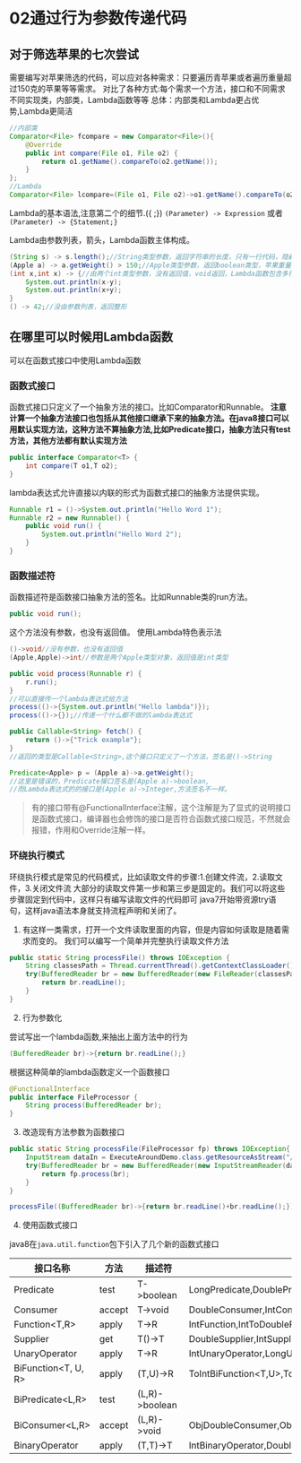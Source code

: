 # 02通过行为参数传递代码

## 对于筛选苹果的七次尝试

需要编写对苹果筛选的代码，可以应对各种需求：只要遍历青苹果或者遍历重量超过150克的苹果等等需求。
对比了各种方式:每个需求一个方法，接口和不同需求不同实现类，内部类，Lambda函数等等
总体：内部类和Lambda更占优势,Lambda更简洁

```java
//内部类
Comparator<File> fcompare = new Comparator<File>(){
    @Override
    public int compare(File o1, File o2) {
        return o1.getName().compareTo(o2.getName());
    }
};
//Lambda
Comparator<File> lcompare=(File o1, File o2)->o1.getName().compareTo(o2.getName());
```

Lambda的基本语法,注意第二个的细节.({ ;})
`(Parameter) -> Expression`
或者
`(Parameter) -> {Statement;}`

Lambda由参数列表，箭头，Lambda函数主体构成。

```java
(String s) -> s.length();//String类型参数，返回字符串的长度，只有一行代码，隐藏了return语句
(Apple a) -> a.getWeight() > 150;//Apple类型参数，返回boolean类型，苹果重量大于150
(int x,int x) -> {//由两个int类型参数，没有返回值，void返回，Lambda函数包含多行代码
    System.out.println(x-y);
    System.out.println(x+y);
}
() -> 42;//没由参数列表，返回整形
```

## 在哪里可以时候用Lambda函数

可以在函数式接口中使用Lambda函数

### 函数式接口

函数式接口只定义了一个抽象方法的接口。比如Comparator和Runnable。
**注意计算一个抽象方法接口也包括从其他接口继承下来的抽象方法。在java8接口可以用默认实现方法，这种方法不算抽象方法,比如Predicate接口，抽象方法只有test方法，其他方法都有默认实现方法**

```java
public interface Comparator<T> {
    int compare(T o1,T o2);
}
```

lambda表达式允许直接以内联的形式为函数式接口的抽象方法提供实现。

```java
Runnable r1 = ()->System.out.println("Hello Word 1");
Runnable r2 = new Runnable() {
    public void run() {
        System.out.println("Hello Word 2");
    }
}
```

### 函数描述符

函数描述符是函数接口抽象方法的签名。比如Runnable类的run方法。

```java
public void run();
```

这个方法没有参数，也没有返回值。
使用Lambda特色表示法

```java
()->void//没有参数，也没有返回值
(Apple,Apple)->int//参数是两个Apple类型对象，返回值是int类型

public void process(Runnable r) {
    r.run();
}
//可以直接传一个lambda表达式给方法
process(()->{System.out.println("Hello lambda")});
process(()->{});//传递一个什么都不做的lambda表达式

public Callable<String> fetch() {
    return ()->{"Trick example"};
}
//返回的类型是Callable<String>,这个接口只定义了一个方法，签名是()->String

Predicate<Apple> p = (Apple a)->a.getWeight();
//这里是错误的，Predicate接口签名是(Apple a)->boolean,
//而Lambda表达式的的接口是(Apple a)->Integer,方法签名不一样。
```

>有的接口带有@FunctionalInterface注解，这个注解是为了显式的说明接口是函数式接口，编译器也会修饰的接口是否符合函数式接口规范，不然就会报错，作用和Override注解一样。

### 环绕执行模式

环绕执行模式是常见的代码模式，比如读取文件的步骤:1.创建文件流，2.读取文件，3.关闭文件流
大部分的读取文件第一步和第三步是固定的。我们可以将这些步骤固定到代码中，这样只有编写读取文件的代码即可
java7开始带资源try语句，这样java语法本身就支持流程声明和关闭了。

1. 有这样一类需求，打开一个文件读取里面的内容，但是内容如何读取是随着需求而变的。
我们可以编写一个简单并完整执行读取文件方法

```java
public static String processFile() throws IOException {
    String classesPath = Thread.currentThread().getContextClassLoader().getResource("").getPath();
    try(BufferedReader br = new BufferedReader(new FileReader(classesPath+"data.txt"))){
        return br.readLine();
    }
}
```

2. 行为参数化

尝试写出一个lambda函数,来抽出上面方法中的行为

```java
(BufferedReader br)->{return br.readLine();}
```

根据这种简单的lambda函数定义一个函数接口

```java
@FunctionalInterface
public interface FileProcessor {
    String process(BufferedReader br);
}
```

3. 改造现有方法参数为函数接口

```java
public static String processFile(FileProcessor fp) throws IOException{
    InputStream dataIn = ExecuteAroundDemo.class.getResourceAsStream("/data.txt");
    try(BufferedReader br = new BufferedReader(new InputStreamReader(dataIn,"UTF-8"))){
        return fp.process(br);
    }
}

processFile((BufferedReader br)->{return br.readLine()+br.readLine();})
```

4. 使用函数式接口

java8在`java.util.function`包下引入了几个新的函数式接口

|接口名称|方法|描述符|原始类型特化|其他默认方法
|-|-|-|-|-|
|Predicate<T>|test|T->boolean|LongPredicate,DoublePredicate,IntPredicate|and,or,negate|
|Consumer<T>|accept|T->void|DoubleConsumer,IntConsumer,LongConsumer|andThen|
|Function<T,R>|apply|T->R|IntFunction<R>,IntToDoubleFunction,IntToLongFunction,LongFunction<R>,LongToDoubleFunction,LongToIntFunction,DoubleFunction<R>,ToIntFunction<T>,ToDoubleFunction<T>,ToLongFunction<T>|compose,andThen|
|Supplier<T>|get|T()->T|DoubleSupplier,IntSupplier,LongSupplier||
|UnaryOperator<T>|apply|T->R|IntUnaryOperator,LongUnaryOperator,DoubleUnaryOperator|compose,andThen|
|BiFunction<T, U, R>|apply|(T,U)->R|ToIntBiFunction<T,U>,ToLongBiFunction<T,U>,ToDoubleBiFunction<T,U>|andThen|
|BiPredicate<L,R>|test|(L,R)->boolean|||
|BiConsumer<L,R>|accept|(L,R)->void|ObjDoubleConsumer<T>,ObjIntConsumer<T>,ObjLongConsumer<T>|andThen|
|BinaryOperator<T>|apply|(T,T)->T|IntBinaryOperator,DoubleBinaryOperator,LongBinaryOperator||

